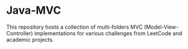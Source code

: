 # Java-MVC
This repository hosts a collection of multi-folders MVC (Model-View-Controller) implementations for various challenges from LeetCode and academic projects.
